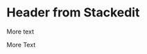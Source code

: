 # Header from Stackedit

More text

More Text

<!--stackedit_data:
eyJoaXN0b3J5IjpbMTQyNjk3NjAwMCwtNjI2OTMwMTEzXX0=
-->